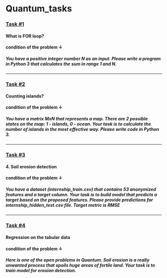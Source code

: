 # Quantum_tasks
### [Task #1](https://github.com/Zepocomo/Quantum_tasks/tree/main/1_task "1_task")
#### What is FOR loop?
#### **condition of the problem ↓**
##### You have a positive integer number N as an input. Please write a program in Python 3 that calculates the sum in range 1 and N.
-----------------------------------------------------------------------------------------------------------------
### [Task #2](https://github.com/Zepocomo/Quantum_tasks/tree/main/2_task "2_task")
#### Counting islands?
#### **condition of the problem ↓**
##### You have a matrix MxN that represents a map. There are 2 possible states on the map: 1 - islands, 0 - ocean. Your task is to calculate the number of islands in the most effective way. Please write code in Python 3.
-----------------------------------------------------------------------------------------------------------------
### [Task #3](https://github.com/Zepocomo/Quantum_tasks/tree/main/3_task "3_task")
#### 4.	Soil erosion detection
#### **condition of the problem ↓**
##### You have a dataset (internship_train.csv) that contains 53 anonymized features and a target column. Your task is to build model that predicts a target based on the proposed features. Please provide predictions for internship_hidden_test.csv file. Target metric is RMSE
-----------------------------------------------------------------------------------------------------------------
### [Task #4](https://github.com/Zepocomo/Quantum_tasks/tree/main/4_task "4_task")
#### Regression on the tabular data
#### **condition of the problem ↓**
##### Here is one of the open problems in Quantum. Soil erosion is a really unwanted process that spoils huge areas of fertile land. Your task is to train model for erosion detection.
